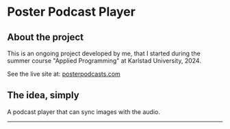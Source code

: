 # Poster Podcast Player

## About the project

This is an ongoing project developed by me, that I started during the summer course "Applied Programming" at Karlstad University, 2024.

See the live site at: [posterpodcasts.com](https://posterpodcasts.com/)

## The idea, simply

A podcast player that can sync images with the audio.

---

